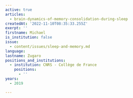 ```yaml
---
active: true
articles:
  - brain-dynamics-of-memory-consolidation-during-sleep
createdAt: '2022-11-10T08:35:33.255Z'
exerpt: ''
firstname: Michael
is_institution: false
issue:
  - content/issues/sleep-and-memory.md
language:
lastname: Zugaro
positions_and_institutions:
  - institution: CNRS - Collège de France
    positions:
      - ''
years:
  - 2019

---
```

